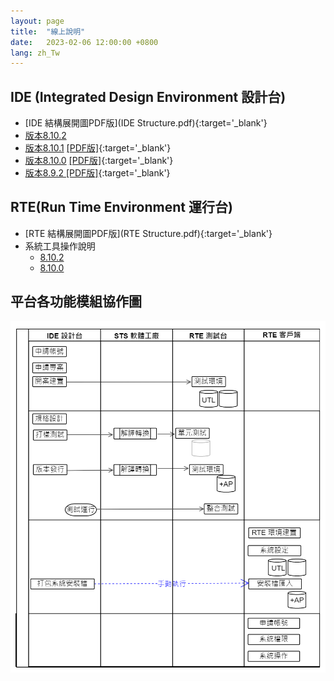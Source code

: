 ```yaml
---
layout: page
title:  "線上說明"
date:   2023-02-06 12:00:00 +0800
lang: zh_Tw
---
```


## IDE (Integrated Design Environment 設計台)
- [IDE 結構展開圖PDF版](IDE Structure.pdf){:target='_blank'}
- [版本8.10.2](/doc/IDE_8.10.2/zh-Hant/index.html)
- [版本8.10.1](/doc/IDE_8.10.1/zh-Hant/index.html) [[PDF版]](/library/8.10.0/zh-Hant/index.html){:target='_blank'}
- [版本8.10.0](/doc/IDE_8.10.0/zh-Hant/index.html) [[PDF版]](/library/8.10.0/zh-Hant/index.html){:target='_blank'}
- [版本8.9.2 [PDF版]](/library/8.9.2/index.html){:target='_blank'} 


## RTE(Run Time Environment 運行台)
- [RTE 結構展開圖PDF版](RTE Structure.pdf){:target='_blank'}
- 系統工具操作說明
    - [8.10.2](/doc/RTE_8.10.2/zh-Hant/index.html)
    - [8.10.0](/doc/RTE_8.10.0/zh-Hant/index.html)

## 平台各功能模組協作圖
![](Module_cooperation.png)

